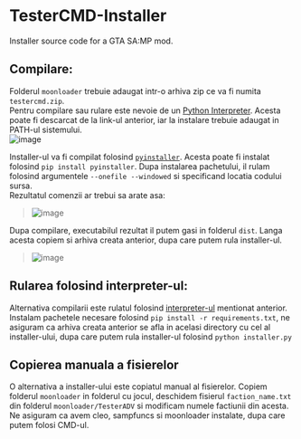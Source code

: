 # TesterCMD-Installer
Installer source code for a GTA SA:MP mod.



## Compilare:
Folderul `moonloader` trebuie adaugat intr-o arhiva zip ce va fi numita `testercmd.zip`.<br>
Pentru compilare sau rulare este nevoie de un [Python Interpreter](https://www.python.org/downloads/). Acesta poate fi descarcat de la link-ul anterior, iar la instalare trebuie adaugat in PATH-ul sistemului.<br>![image](https://user-images.githubusercontent.com/44036462/160235183-4c8c8c78-4fa8-4cbb-9caf-40bafcdc7604.png)<br>

Installer-ul va fi compilat folosind [`pyinstaller`](https://pyinstaller.readthedocs.io/en/stable/). Acesta poate fi instalat folosind `pip install pyinstaller`. Dupa instalarea pachetului, il rulam folosind argumentele `--onefile --windowed` si specificand locatia codului sursa.<br>Rezultatul comenzii ar trebui sa arate asa:<br>
> ![image](https://user-images.githubusercontent.com/44036462/160234794-e35e6673-7754-47e9-8063-1d5ecd8e6302.png)<br>


Dupa compilare, executabilul rezultat il putem gasi in folderul `dist`. Langa acesta copiem si arhiva creata anterior, dupa care putem rula installer-ul.<br>


> ![image](https://user-images.githubusercontent.com/44036462/160234943-0ab964f1-55fd-4cf9-b2c0-6e517c870410.png)


## Rularea folosind interpreter-ul:
Alternativa compilarii este rulatul folosind [interpreter-ul](https://www.python.org/downloads/) mentionat anterior. Instalam pachetele necesare folosind `pip install -r requirements.txt`, ne asiguram ca arhiva creata anterior se afla in acelasi directory cu cel al installer-ului, dupa care putem rula installer-ul folosind `python installer.py` 


## Copierea manuala a fisierelor
O alternativa a installer-ului este copiatul manual al fisierelor. Copiem folderul `moonloader` in folderul cu jocul, deschidem fisierul `faction_name.txt` din folderul `moonloader/TesterADV` si modificam numele factiunii din acesta. Ne asiguram ca avem cleo, sampfuncs si moonloader instalate, dupa care putem folosi CMD-ul.
